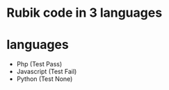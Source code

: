 # Rubik code in 3 languages

# languages

* Php (Test Pass)
* Javascript (Test Fail)
* Python (Test None)